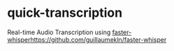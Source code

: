 # quick-transcription
Real-time Audio Transcription using [faster-whisper](https://github.com/guillaumekln/faster-whisper)https://github.com/guillaumekln/faster-whisper
